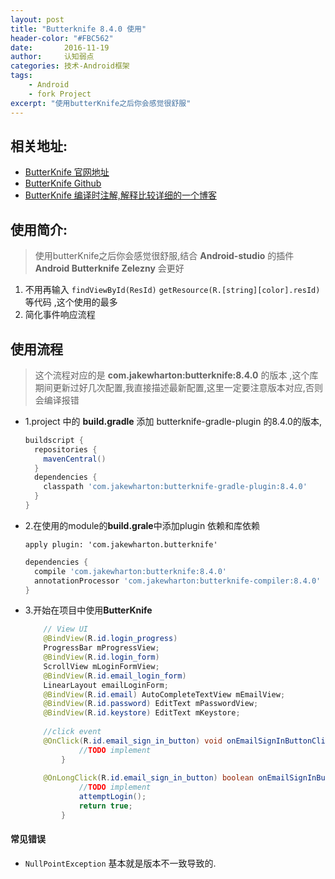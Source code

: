 ```yaml
---
layout: post
title: "Butterknife 8.4.0 使用"
header-color: "#FBC562"
date:       2016-11-19
author:     认知弱点
categories: 技术-Android框架
tags: 
    - Android
    - fork Project
excerpt: "使用butterKnife之后你会感觉很舒服"
---
```


## 相关地址:
* [ButterKnife 官网地址](http://jakewharton.github.io/butterknife/)
* [ButterKnife Github](https://github.com/JakeWharton/butterknife)
* [ButterKnife 编译时注解,解释比较详细的一个博客](http://dev.qq.com/topic/578753c0c9da73584b025875)

## 使用简介:
> 使用butterKnife之后你会感觉很舒服,结合 **Android-studio** 的插件 __Android Butterknife Zelezny__ 会更好

1. 不用再输入 <code>findViewById(ResId)</code> <code>getResource(R.[string][color].resId)</code>等代码 ,这个使用的最多
2. 简化事件响应流程

## 使用流程

> 这个流程对应的是 **com.jakewharton:butterknife:8.4.0** 的版本 ,这个库期间更新过好几次配置,我直接描述最新配置,这里一定要注意版本对应,否则会编译报错

* 1.project 中的 **build.gradle** 添加 butterknife-gradle-plugin 的8.4.0的版本,

  ```groovy
  buildscript {
    repositories {
      mavenCentral()
    }
    dependencies {
      classpath 'com.jakewharton:butterknife-gradle-plugin:8.4.0'
    }
  }
  ```

* 2.在使用的module的**build.grale**中添加plugin 依赖和库依赖

  `apply plugin: 'com.jakewharton.butterknife'`

  ```groovy
  dependencies {
    compile 'com.jakewharton:butterknife:8.4.0'
    annotationProcessor 'com.jakewharton:butterknife-compiler:8.4.0'
  }
  ```

* 3.开始在项目中使用**ButterKnife**

  ```java
      // View UI
      @BindView(R.id.login_progress)
      ProgressBar mProgressView;
      @BindView(R.id.login_form)
      ScrollView mLoginFormView;
      @BindView(R.id.email_login_form)
      LinearLayout emailLoginForm;
      @BindView(R.id.email) AutoCompleteTextView mEmailView;
      @BindView(R.id.password) EditText mPasswordView;
      @BindView(R.id.keystore) EditText mKeystore;
      
      //click event
      @OnClick(R.id.email_sign_in_button) void onEmailSignInButtonClick() {
              //TODO implement
          }
      
      @OnLongClick(R.id.email_sign_in_button) boolean onEmailSignInButtonLongClick() {
              //TODO implement
              attemptLogin();
              return true;
          }
  ```


#### 常见错误

* `NullPointException` 基本就是版本不一致导致的.

